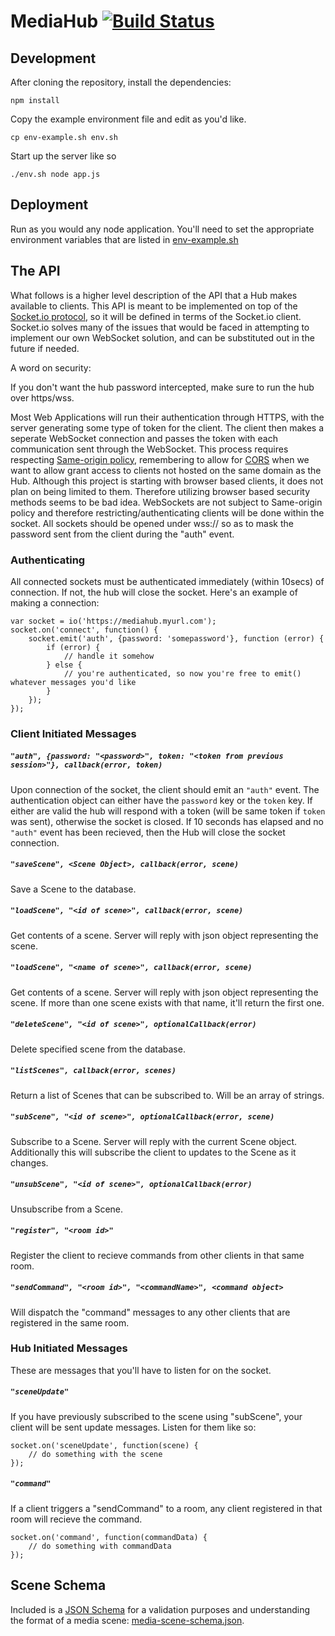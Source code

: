 MediaHub [![Build Status](https://travis-ci.org/Colum-SMA-Dev/MediaHub.svg?branch=master)](https://travis-ci.org/Colum-SMA-Dev/MediaHub)
========

## Development

After cloning the repository, install the dependencies:

```
npm install
```

Copy the example environment file and edit as you'd like.  

```
cp env-example.sh env.sh
```

Start up the server like so

```
./env.sh node app.js
```

## Deployment

Run as you would any node application.  You'll need to set the appropriate environment variables that are listed in [env-example.sh](env-example.sh)

## The API


What follows is a higher level description of the API that a Hub makes available to clients.  This API is meant to be implemented on top of the [Socket.io protocol](https://github.com/Automattic/socket.io-protocol), so it will be defined in terms of the Socket.io client.  Socket.io solves many of the issues that would be faced in attempting to implement our own WebSocket solution, and can be substituted out in the future if needed.

A word on security:

If you don't want the hub password intercepted, make sure to run the hub over https/wss.

Most Web Applications will run their authentication through HTTPS, with the server generating some type of token for the client.  The client then makes a seperate WebSocket connection and passes the token with each communication sent through the WebSocket.  This process requires respecting [Same-origin policy](https://en.wikipedia.org/wiki/Same-origin_policy), remembering to allow for [CORS](https://en.wikipedia.org/wiki/Same-origin_policy#Cross-Origin_Resource_Sharing) when we want to allow grant access to clients not hosted on the same domain as the Hub.  Although this project is starting with browser based clients, it does not plan on being limited to them.  Therefore utilizing browser based security methods seems to be bad idea.  WebSockets are not subject to Same-origin policy and therefore restricting/authenticating clients will be done within the socket.  All sockets should be opened under wss:// so as to mask the password sent from the client during the "auth" event.


### Authenticating

All connected sockets must be authenticated immediately (within 10secs) of connection.  If not, the hub will close the socket.  Here's an example of making a connection:

```
var socket = io('https://mediahub.myurl.com');
socket.on('connect', function() {
    socket.emit('auth', {password: 'somepassword'}, function (error) {
        if (error) {
            // handle it somehow
        } else {
            // you're authenticated, so now you're free to emit() whatever messages you'd like
        }
    });
});
```

### Client Initiated Messages

##### `"auth", {password: "<password>", token: "<token from previous session>"}, callback(error, token)`
Upon connection of the socket, the client should emit an `"auth"` event.  The authentication object can either have the `password` key or the `token` key.  If either are valid the hub will respond with a token (will be same token if `token` was sent), otherwise the socket is closed.  If 10 seconds has elapsed and no `"auth"` event has been recieved, then the Hub will close the socket connection.

##### `"saveScene", <Scene Object>, callback(error, scene)`
Save a Scene to the database.

##### `"loadScene", "<id of scene>", callback(error, scene)`
Get contents of a scene.  Server will reply with json object representing the scene.

##### `"loadScene", "<name of scene>", callback(error, scene)`
Get contents of a scene.  Server will reply with json object representing the scene. If more than one scene exists with that name, it'll return the first one.  


##### `"deleteScene", "<id of scene>", optionalCallback(error)`
Delete specified scene from the database.


##### `"listScenes", callback(error, scenes)`
Return a list of Scenes that can be subscribed to.  Will be an array of strings.

##### `"subScene", "<id of scene>", optionalCallback(error, scene)`
Subscribe to a Scene.  Server will reply with the current Scene object.  Additionally this will subscribe the client to updates to the Scene as it changes. 

##### `"unsubScene", "<id of scene>", optionalCallback(error)`
Unsubscribe from a Scene.

##### `"register", "<room id>"`
Register the client to recieve commands from other clients in that same room.

##### `"sendCommand", "<room id>", "<commandName>", <command object>`
Will dispatch the "command" messages to any other clients that are registered in the same room.



### Hub Initiated Messages

These are messages that you'll have to listen for on the socket. 

##### `"sceneUpdate"`
If you have previously subscribed to the scene using "subScene", your client will be sent update messages.  Listen for them like so:

```
socket.on('sceneUpdate', function(scene) {
    // do something with the scene
});
```

##### `"command"`
If a client triggers a "sendCommand" to a room, any client registered in that room will recieve the command.

```
socket.on('command', function(commandData) {
    // do something with commandData
});
```


## Scene Schema

Included is a [JSON Schema](http://json-schema.org/) for a validation purposes and understanding the format of a media scene: [media-scene-schema.json](docs/media-scene-schema.json).
